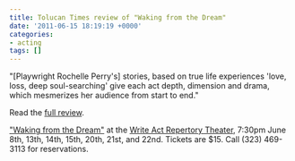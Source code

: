 ```yaml
---
title: Tolucan Times review of "Waking from the Dream"
date: '2011-06-15 18:19:19 +0000'
categories:
- acting
tags: []
---
```


"[Playwright Rochelle Perry's] stories, based on true life experiences 'love,
loss, deep soul-searching' give each act depth, dimension and drama, which
mesmerizes her audience from start to end."

Read the [full
review](http://tolucantimes.info/section/theatre_review/gently-but-a-dream-at-the-write-act/).

["Waking from the
Dream"](http://www.writeactrep.org/WakingFromTheDream/About_the_Show.html) at
the [Write Act Repertory Theater](http://writeactrep.org/homepage.htm), 7:30pm
June 8th, 13th, 14th, 15th, 20th, 21st, and 22nd. Tickets are $15. Call (323)
469-3113 for reservations.
